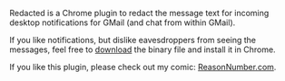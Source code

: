 Redacted is a Chrome plugin to redact the message text for incoming
desktop notifications for GMail (and chat from within GMail).

If you like notifications, but dislike eavesdroppers from seeing the
messages, feel free to
[download](https://github.com/mikestone/redacted/raw/master/redacted.crx)
the binary file and install it in Chrome.

If you like this plugin, please check out my comic:
[ReasonNumber.com](http://reasonnumber.com/).
